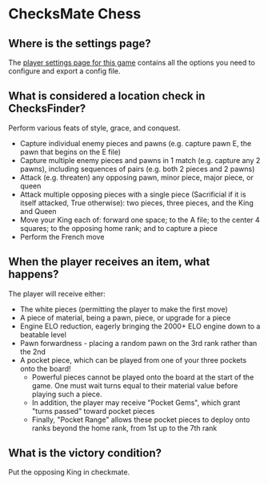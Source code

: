 # ChecksMate Chess

## Where is the settings page?

The [player settings page for this game](../player-settings) contains all the options you need to configure and export a
config file.

## What is considered a location check in ChecksFinder?

Perform various feats of style, grace, and conquest.

 - Capture individual enemy pieces and pawns (e.g. capture pawn E, the pawn that begins on the E file)
 - Capture multiple enemy pieces and pawns in 1 match (e.g. capture any 2 pawns), including sequences of pairs (e.g. both 2 pieces and 2 pawns)
 - Attack (e.g. threaten) any opposing pawn, minor piece, major piece, or queen
 - Attack multiple opposing pieces with a single piece (Sacrificial if it is itself attacked, True otherwise): two pieces, three pieces, and the King and Queen
 - Move your King each of: forward one space; to the A file; to the center 4 squares; to the opposing home rank; and to capture a piece
 - Perform the French move

## When the player receives an item, what happens?

The player will receive either:

 - The white pieces (permitting the player to make the first move)
 - A piece of material, being a pawn, piece, or upgrade for a piece
 - Engine ELO reduction, eagerly bringing the 2000+ ELO engine down to a beatable level
 - Pawn forwardness - placing a random pawn on the 3rd rank rather than the 2nd
 - A pocket piece, which can be played from one of your three pockets onto the board! 
   - Powerful pieces cannot be played onto the board at the start of the game. One must wait turns equal to their material value before playing such a piece.
   - In addition, the player may receive "Pocket Gems", which grant "turns passed" toward pocket pieces
   - Finally, "Pocket Range" allows these pocket pieces to deploy onto ranks beyond the home rank, from 1st up to the 7th rank

## What is the victory condition?

Put the opposing King in checkmate.
